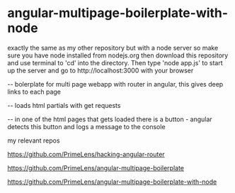 angular-multipage-boilerplate-with-node
=======================================

exactly the same as my other repository but with a node server so make sure you have node installed from nodejs.org then download this repository and use terminal to 'cd' into the directory.  Then type 'node app.js' to start up the server and go to http://localhost:3000 with your browser

-- bolerplate for multi page webapp with router in angular, this gives deep links to each page

-- loads html partials with get requests

-- in one of the html pages that gets loaded there is a button - angular detects this button and logs a message to the console

my relevant repos

https://github.com/PrimeLens/hacking-angular-router

https://github.com/PrimeLens/angular-multipage-boilerplate

https://github.com/PrimeLens/angular-multipage-boilerplate-with-node
